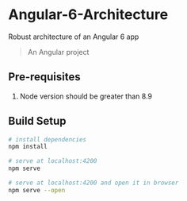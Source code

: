 # Angular-6-Architecture
Robust architecture of an Angular 6 app

> An Angular project

## Pre-requisites

1. Node version should be greater than 8.9

## Build Setup

``` bash
# install dependencies
npm install

# serve at localhost:4200
npm serve

# serve at localhost:4200 and open it in browser
npm serve --open
```
